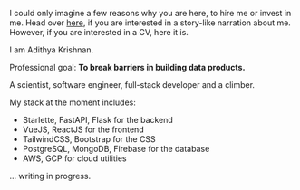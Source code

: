 I could only imagine a few reasons why you are here, to hire me or invest in me. Head over [here](me.md), if you are interested in a story-like narration about me. However, if you are interested in a CV, here it is.

I am Adithya Krishnan.

Professional goal: **To break barriers in building data products.**

A scientist, software engineer, full-stack developer and a climber.

My stack at the moment includes:

-   Starlette, FastAPI, Flask for the backend
-   VueJS, ReactJS for the frontend
-   TailwindCSS, Bootstrap for the CSS
-   PostgreSQL, MongoDB, Firebase for the database
-   AWS, GCP for cloud utilities

... writing in progress.